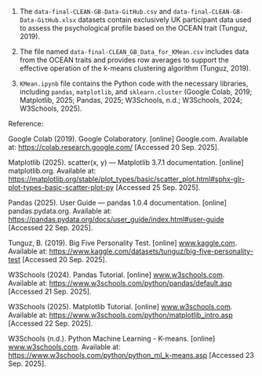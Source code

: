 1) The `data-final-CLEAN-GB-Data-GitHub.csv` and `data-final-CLEAN-GB-Data-GitHub.xlsx` datasets contain exclusively UK participant data used to assess the psychological profile based on the OCEAN trait (Tunguz, 2019).

2) The file named `data-final-CLEAN_GB_Data_for_KMean.csv` includes data from the OCEAN traits and provides row averages to support the effective operation of the k-means clustering algorithm (Tunguz, 2019).

3) `KMean.ipynb` file contains the Python code with the necessary libraries, including `pandas`, `matplotlib`, and `sklearn.cluster` (Google Colab, 2019;  Matplotlib, 2025; Pandas, 2025; W3Schools, n.d.; W3Schools, 2024; W3Schools, 2025).






Reference:

Google Colab (2019). Google Colaboratory. [online] Google.com. Available at: https://colab.research.google.com/ [Accessed 20 Sep. 2025].

Matplotlib (2025). scatter(x, y) — Matplotlib 3.7.1 documentation. [online] matplotlib.org. Available at: https://matplotlib.org/stable/plot_types/basic/scatter_plot.html#sphx-glr-plot-types-basic-scatter-plot-py [Accessed 25 Sep. 2025].

Pandas (2025). User Guide — pandas 1.0.4 documentation. [online] pandas.pydata.org. Available at: https://pandas.pydata.org/docs/user_guide/index.html#user-guide [Accessed 22 Sep. 2025].

Tunguz, B. (2019). Big Five Personality Test. [online] www.kaggle.com. Available at: https://www.kaggle.com/datasets/tunguz/big-five-personality-test [Accessed 20 Sep. 2025].

W3Schools (2024). Pandas Tutorial. [online] www.w3schools.com. Available at: https://www.w3schools.com/python/pandas/default.asp [Accessed 21 Sep. 2025].

W3Schools (2025). Matplotlib Tutorial. [online] www.w3schools.com. Available at: https://www.w3schools.com/python/matplotlib_intro.asp [Accessed 22 Sep. 2025].

W3Schools (n.d.). Python Machine Learning - K-means. [online] www.w3schools.com. Available at: https://www.w3schools.com/python/python_ml_k-means.asp [Accessed 23 Sep. 2025].
